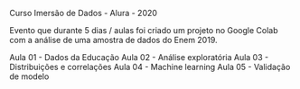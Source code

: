 Curso Imersão de Dados - Alura - 2020

Evento que durante 5 dias / aulas foi criado um projeto no Google Colab com a análise de uma amostra de dados do Enem 2019.

Aula 01 - Dados da Educação
Aula 02 - Análise exploratória
Aula 03 - Distribuições e correlações
Aula 04 - Machine learning
Aula 05 - Validação de modelo
